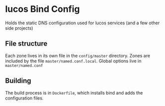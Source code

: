 # lucos Bind Config
Holds the static DNS configuration used for lucos services (and a few other side projects)

## File structure
Each zone lives in its own file in the `config/master` directory.  Zones are included by the file `master/named.conf.local`.  Global options live in `master/named.conf`

## Building
The build process is in `Dockerfile`, which installs bind and adds the configuration files.